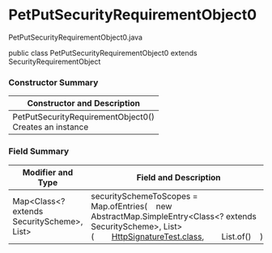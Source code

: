 # PetPutSecurityRequirementObject0
PetPutSecurityRequirementObject0.java

public class PetPutSecurityRequirementObject0
extends SecurityRequirementObject

### Constructor Summary
| Constructor and Description |
| --------------------------- |
| PetPutSecurityRequirementObject0()<br>Creates an instance |

### Field Summary
| Modifier and Type | Field and Description |
| ----------------- | --------------------- |
| Map<Class<? extends SecurityScheme>, List<String>> | securitySchemeToScopes = Map.ofEntries(&nbsp;&nbsp;&nbsp;&nbsp;new AbstractMap.SimpleEntry<Class<? extends SecurityScheme>, List<String>>(&nbsp;&nbsp;&nbsp;&nbsp;&nbsp;&nbsp;&nbsp;&nbsp;[HttpSignatureTest.class](../../../../components/securityschemes/HttpSignatureTest.md),&nbsp;&nbsp;&nbsp;&nbsp;&nbsp;&nbsp;&nbsp;&nbsp;List.of()&nbsp;&nbsp;&nbsp;&nbsp;)) |
